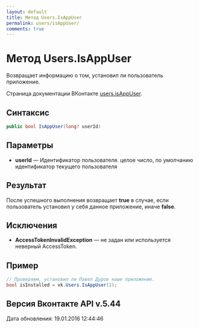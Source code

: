 ```yaml
---
layout: default
title: Метод Users.IsAppUser
permalink: users/isAppUser/
comments: true
---
```

# Метод Users.IsAppUser
Возвращает информацию о том, установил ли пользователь приложение.

Страница документации ВКонтакте [users.isAppUser](https://vk.com/dev/users.isAppUser).

## Синтаксис
``` csharp
public bool IsAppUser(long? userId)
```

## Параметры
+ **userId** — Идентификатор пользователя. целое число, по умолчанию идентификатор текущего пользователя

## Результат
После успешного выполнения возвращает **true** в случае, если пользователь установил у себя данное приложение, иначе **false**.

## Исключения
+ **AccessTokenInvalidException** — не задан или используется неверный AccessToken.

## Пример
```csharp
// Проверяем, установил ли Павел Дуров наше приложение.
bool isInstalled = vk.Users.IsAppUser(1);
```

## Версия Вконтакте API v.5.44
Дата обновления: 19.01.2016 12:44:46
